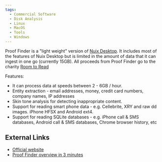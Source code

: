 ```yaml
---
tags:
  - Commercial Software
  - Disk Analysis
  - Linux
  - MacOS
  - Tools
  - Windows
---
```

Proof Finder is a "light weight" version of [Nuix Desktop](nuix_desktop.md). It
includes most of the features of Nuix Desktop but is limited in the amount of
data that it can ingest in one go (currently 15GB). All proceeds from Proof
Finder go to the charity [Room to Read](https://www.roomtoread.org/)

Features:

* It can process data at speeds between 2 - 6GB / hour.
* Entity extraction - email addresses, money, credit card numbers,
  company names, IP addresses
* Skin tone analysis for detecting inappropriate content.
* Support for reading smart phone data - e.g. Cellebrite, XRY and raw dd
  images. iPhone HFSX and Android ext4.
* Support for reading SQLite databases - e.g. iPhone call & SMS
  databases, Android call & SMS databases, Chrome browser history, etc

## External Links

* [Official website](https://prooffinder.com/)
* [Proof Finder overview in 3 minutes](https://www.youtube.com/watch?v=h3QOsCFd0CY)
